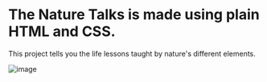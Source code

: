 # The Nature Talks is made using plain HTML and CSS.
This project tells you the life lessons taught by nature's different elements.

![image](https://github.com/Vipul-Bhardwaj777/Nature-talks/assets/98729146/e2093e51-f46f-4d18-bc10-0b94dd845338)


